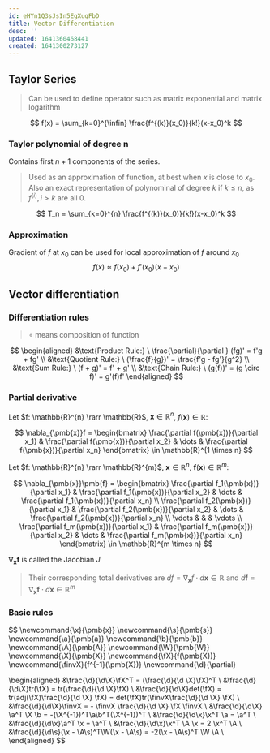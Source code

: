 ```yaml
---
id: eHYn1Q3sJsIn5EgXuqFbD
title: Vector Differentiation
desc: ''
updated: 1641360468441
created: 1641300273127
---
```


## Taylor Series

> Can be used to define operator such as matrix exponential and matrix logarithm

$$
f(x) = \sum_{k=0}^{\infin} \frac{f^{(k)}(x_0)}{k!}(x-x_0)^k
$$

### Taylor polynomial of degree n
Contains first $n+1$ components of the series.
>  Used as an approximation of function, at best when $x$ is close to $x_0$. Also an exact representation of polynominal of degree $k$ if $k \leq n$, as $f^{(i)}, i > k$ are all 0.

$$
T_n = \sum_{k=0}^{n} \frac{f^{(k)}(x_0)}{k!}(x-x_0)^k
$$

### Approximation
Gradient of $f$ at $x_0$ can be used for local approximation of $f$ around $x_0$
$$
f(x) \approx f(x_0) + f'(x_0)(x - x_0)
$$

## Vector differentiation

### Differentiation rules

> $\circ$ means composition of function

$$
\begin{aligned}
&\text{Product Rule:} \ \frac{\partial}{\partial } (fg)' = f'g + fg'
\\
&\text{Quotient Rule:} \ (\frac{f}{g})' = \frac{f'g - fg'}{g^2}
\\
&\text{Sum Rule:} \ (f + g)' = f' + g'
\\
&\text{Chain Rule:} \ (g(f))' = (g \circ f)' = g'(f)f'
\end{aligned}
$$

### Partial derivative

Let $f: \mathbb{R}^{n} \rarr \mathbb{R}$, $\pmb{x} \in \mathbb{R}^{n}$, $f(\pmb{x}) \in \mathbb{R}$:

$$
\nabla_{\pmb{x}}f = 
\begin{bmatrix}
\frac{\partial f(\pmb{x})}{\partial x_1} & \frac{\partial f(\pmb{x})}{\partial x_2} & \dots & \frac{\partial f(\pmb{x})}{\partial x_n} 
\end{bmatrix}
\in \mathbb{R}^{1 \times n}
$$

Let $f: \mathbb{R}^{n} \rarr \mathbb{R}^{m}$, $\pmb{x} \in \mathbb{R}^{n}$, $\pmb{f}(\pmb{x}) \in \mathbb{R}^{m}$:

$$
\nabla_{\pmb{x}}\pmb{f} = 
\begin{bmatrix}
\frac{\partial f_1(\pmb{x})}{\partial x_1} & \frac{\partial f_1(\pmb{x})}{\partial x_2} & \dots & \frac{\partial f_1(\pmb{x})}{\partial x_n} \\
\frac{\partial f_2(\pmb{x})}{\partial x_1} & \frac{\partial f_2(\pmb{x})}{\partial x_2} & \dots & \frac{\partial f_2(\pmb{x})}{\partial x_n} \\
\vdots & & & \vdots \\
\frac{\partial f_m(\pmb{x})}{\partial x_1} & \frac{\partial f_m(\pmb{x})}{\partial x_2} & \dots & \frac{\partial f_m(\pmb{x})}{\partial x_n}
\end{bmatrix}
\in \mathbb{R}^{m \times n}
$$

$\nabla_{\pmb{x}}\pmb{f}$ is called the Jacobian $J$

> Their corresponding total derivatives are $df = \nabla_{\pmb{x}}f \cdot d\bm{x} \in \mathbb{R}$ and $d\bm{f} = \nabla_{\pmb{x}}\pmb{f} \cdot d\bm{x} \in \mathbb{R}^{m}$

### Basic rules
$$
\newcommand{\x}{\pmb{x}}
\newcommand{\s}{\pmb{s}}
\newcommand{\a}{\pmb{a}}
\newcommand{\b}{\pmb{b}}
\newcommand{\A}{\pmb{A}}
\newcommand{\W}{\pmb{W}}
\newcommand{\X}{\pmb{X}}
\newcommand{\fX}{f(\pmb{X})}
\newcommand{\finvX}{f^{-1}(\pmb{X})}
\newcommand{\d}{\partial}

\begin{aligned}
&\frac{\d}{\d\X}\fX^T = (\frac{\d}{\d \X}\fX)^T \\
&\frac{\d}{\d\X}tr(\fX) = tr(\frac{\d}{\d \X}\fX) \\
&\frac{\d}{\d\X}det(\fX) = tr(adj(\fX)\frac{\d}{\d \X} \fX) = det(\fX)tr(\finvX\frac{\d}{\d \X} \fX) \\
&\frac{\d}{\d\X}\finvX = - \finvX \frac{\d}{\d \X} \fX \finvX \\
&\frac{\d}{\d\X} \a^T \X \b = -(\X^{-1})^T\a\b^T(\X^{-1})^T \\
&\frac{\d}{\d\x}\x^T \a = \a^T \\
&\frac{\d}{\d\x}\a^T \x = \a^T \\
&\frac{\d}{\d\x}\x^T \A \x = 2 \x^T \A \\
&\frac{\d}{\d\s}(\x - \A\s)^T\W(\x - \A\s) = -2(\x - \A\s)^T \W \A \\
\end{aligned}
$$